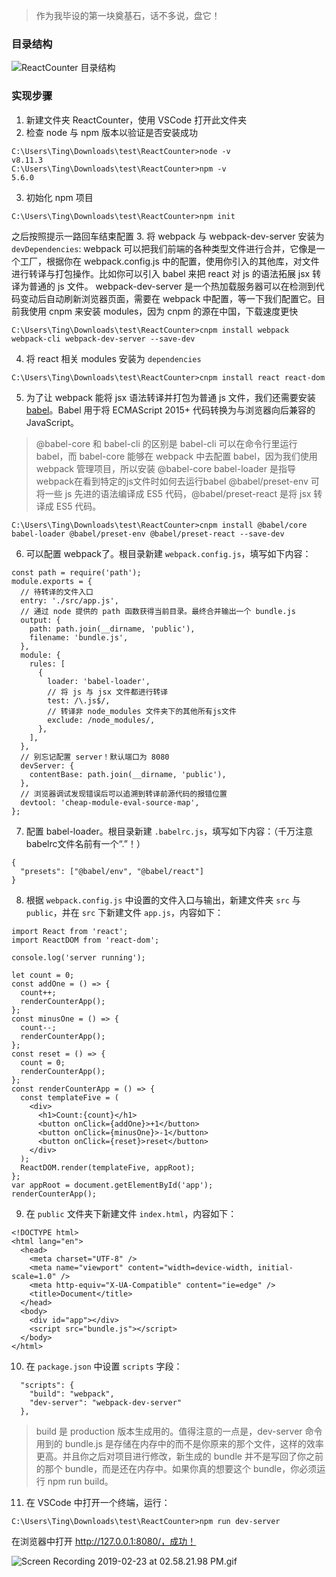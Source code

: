 > 作为我毕设的第一块奠基石，话不多说，盘它！
### 目录结构
![ReactCounter 目录结构](https://upload-images.jianshu.io/upload_images/10453247-77da4f4628edb1a7.png?imageMogr2/auto-orient/strip%7CimageView2/2/w/1240)
### 实现步骤
1. 新建文件夹 ReactCounter，使用 VSCode 打开此文件夹
2. 检查 node 与 npm 版本以验证是否安装成功
```
C:\Users\Ting\Downloads\test\ReactCounter>node -v
v8.11.3
C:\Users\Ting\Downloads\test\ReactCounter>npm -v
5.6.0
```
3. 初始化 npm 项目
```
C:\Users\Ting\Downloads\test\ReactCounter>npm init
```
之后按照提示一路回车结束配置
3. 将 webpack 与 webpack-dev-server 安装为 `devDependencies`: webpack 可以把我们前端的各种类型文件进行合并，它像是一个工厂，根据你在 webpack.config.js 中的配置，使用你引入的其他库，对文件进行转译与打包操作。比如你可以引入 babel 来把 react 对 js 的语法拓展 jsx 转译为普通的 js 文件。 webpack-dev-server 是一个热加载服务器可以在检测到代码变动后自动刷新浏览器页面，需要在 webpack 中配置，等一下我们配置它。目前我使用 cnpm 来安装 modules，因为 cnpm 的源在中国，下载速度更快
```
C:\Users\Ting\Downloads\test\ReactCounter>cnpm install webpack webpack-cli webpack-dev-server --save-dev
```
4. 将 react 相关 modules 安装为 `dependencies`
```
C:\Users\Ting\Downloads\test\ReactCounter>cnpm install react react-dom
```
5. 为了让 webpack 能将 jsx 语法转译并打包为普通 js 文件，我们还需要安装 [babel](https://babeljs.io)。Babel 用于将 ECMAScript 2015+ 代码转换为与浏览器向后兼容的 JavaScript。 
> @babel-core 和 babel-cli 的区别是 babel-cli 可以在命令行里运行babel，而 babel-core 能够在 webpack 中去配置 babel，因为我们使用 webpack 管理项目，所以安装 @babel-core
babel-loader 是指导webpack在看到特定的js文件时如何去运行babel
@babel/preset-env 可将一些 js 先进的语法编译成 ES5 代码，@babel/preset-react 是将 jsx 转译成 ES5 代码。
```
C:\Users\Ting\Downloads\test\ReactCounter>cnpm install @babel/core babel-loader @babel/preset-env @babel/preset-react --save-dev
```
6. 可以配置 webpack了。根目录新建 `webpack.config.js`，填写如下内容：
```
const path = require('path');
module.exports = {
  // 待转译的文件入口
  entry: './src/app.js',
  // 通过 node 提供的 path 函数获得当前目录。最终合并输出一个 bundle.js
  output: {
    path: path.join(__dirname, 'public'),
    filename: 'bundle.js',
  },
  module: {
    rules: [
      {
        loader: 'babel-loader',
        // 将 js 与 jsx 文件都进行转译
        test: /\.js$/,
        // 转译非 node_modules 文件夹下的其他所有js文件
        exclude: /node_modules/,
      },
    ],
  },
  // 别忘记配置 server！默认端口为 8080
  devServer: {
    contentBase: path.join(__dirname, 'public'),
  },
  // 浏览器调试发现错误后可以追溯到转译前源代码的报错位置
  devtool: 'cheap-module-eval-source-map',
};
```
7. 配置 babel-loader。根目录新建 `.babelrc.js`，填写如下内容：（千万注意babelrc文件名前有一个“.”！）
```
{
  "presets": ["@babel/env", "@babel/react"]
}
```
8. 根据 `webpack.config.js` 中设置的文件入口与输出，新建文件夹 `src` 与 `public`，并在 `src` 下新建文件 `app.js`，内容如下：
```
import React from 'react';
import ReactDOM from 'react-dom';

console.log('server running');

let count = 0;
const addOne = () => {
  count++;
  renderCounterApp();
};
const minusOne = () => {
  count--;
  renderCounterApp();
};
const reset = () => {
  count = 0;
  renderCounterApp();
};
const renderCounterApp = () => {
  const templateFive = (
    <div>
      <h1>Count:{count}</h1>
      <button onClick={addOne}>+1</button>
      <button onClick={minusOne}>-1</button>
      <button onClick={reset}>reset</button>
    </div>
  );
  ReactDOM.render(templateFive, appRoot);
};
var appRoot = document.getElementById('app');
renderCounterApp();
```
9. 在 `public` 文件夹下新建文件 `index.html`，内容如下：
```
<!DOCTYPE html>
<html lang="en">
  <head>
    <meta charset="UTF-8" />
    <meta name="viewport" content="width=device-width, initial-scale=1.0" />
    <meta http-equiv="X-UA-Compatible" content="ie=edge" />
    <title>Document</title>
  </head>
  <body>
    <div id="app"></div>
    <script src="bundle.js"></script>
  </body>
</html>
```
10. 在 `package.json` 中设置 `scripts` 字段：
```
  "scripts": {
    "build": "webpack",
    "dev-server": "webpack-dev-server"
  },
```
> build 是 production 版本生成用的。值得注意的一点是，dev-server 命令用到的 bundle.js 是存储在内存中的而不是你原来的那个文件，这样的效率更高。并且你之后对项目进行修改，新生成的 bundle 并不是写回了你之前的那个 bundle，而是还在内存中。如果你真的想要这个 bundle，你必须运行 npm run build。

11. 在 VSCode 中打开一个终端，运行：
```
C:\Users\Ting\Downloads\test\ReactCounter>npm run dev-server
```
在浏览器中打开 http://127.0.0.1:8080/，成功！

![Screen Recording 2019-02-23 at 02.58.21.98 PM.gif](https://upload-images.jianshu.io/upload_images/10453247-5c027136ed7bdff6.gif?imageMogr2/auto-orient/strip)
